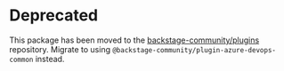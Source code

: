 # Deprecated

This package has been moved to the [backstage-community/plugins](https://github.com/backstage/community-plugins) repository. Migrate to using `@backstage-community/plugin-azure-devops-common` instead.
